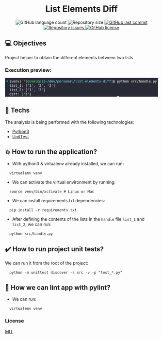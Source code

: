 <h1 align="center"> List Elements Diff </h1>

<p align="center">
  <img alt="GitHub language count" src="https://img.shields.io/github/languages/count/LucasPereiraMiranda/list-elements-diff">

  <img alt="Repository size" src="https://img.shields.io/github/repo-size/LucasPereiraMiranda/list-elements-diff">
  
  <a href="https://github.com/LucasPereiraMiranda/list-elements-diff/commits/main">
    <img alt="GitHub last commit" src="https://img.shields.io/github/last-commit/LucasPereiraMiranda/list-elements-diff">
  </a>

  <a href="https://github.com/LucasPereiraMiranda/list-elements-diff/issues">
    <img alt="Repository issues" src="https://img.shields.io/github/issues/LucasPereiraMiranda/list-elements-diff">
  </a>

  <a href="https://github.com/LucasPereiraMiranda/list-elements-diff/issues">
    <img alt="GitHub license" src="https://img.shields.io/github/license/LucasPereiraMiranda/list-elements-diff">
  </a>
</p>

## 💻 Objectives

Project helper to obtain the different elements between two lists

### Execution preview:

<div align="center">
  <img src=".github/img/execution.png" alt="Execution preview">
</div>

## 🚀 Techs

The analysis is being performed with the following technologies:

- [Python3](https://www.python.org/)
- [UnitTest](https://docs.python.org/3/library/unittest.html)

## :boom: How to run the application?

- With python3 & virtualenv already installed, we can run:

```shell
  virtualenv venv

```

- We can activate the virtual environment by running:

```shell
  source venv/bin/activate # Linux or Mac
```

- We can install requirements.txt dependencies:

```shell
  pip install -r requirements.txt
```

- After defining the contents of the lists in the `handle` file `list_1` and `list_2`, we can run:

```shell
  python src/handle.py
```

## :heavy_check_mark: How to run project unit tests?

We can run it from the root of the project:

```shell
  python -m unittest discover -s src -v -p "test_*.py"
```

## 💄 How we can lint app with pylint?

- We can run:

```shell
  virtualenv venv

```

### License

[MIT](https://choosealicense.com/licenses/mit/)
